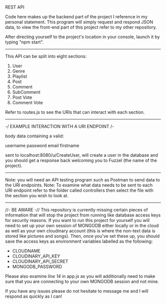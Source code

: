 REST API

Code here makes up the backend part of the project I reference in my personal statement. This program will simply request and respond JSON data, to view the front-end part of this project refer to my other repository. 

After directing yourself to the project's location in your console, launch it by typing "npm start".

----------------------------------------------------------------------------------------------------------------------------------------

This API can be split into eight sections:

1) User 
2) Genre
3) Playlist
4) Post
5) Comment
6) SubComment
7) Post Vote
8) Comment Vote

Refer to routes.js to see the URIs that can interact with each section.

----------------------------------------------------------------------------------------------------------------------------------------

-/ EXAMPLE INTERACTION WITH A URI ENDPOINT /-

body data containing a valid: 

username
password
email
firstname

sent to localhost:8080/u/CreateUser, will create a user in the database and you should get a response back welcoming you to Fuzzel (the name of the project). 

----------------------------------------------------------------------------------------------------------------------------------------

Note: you will need an API testing program such as Postman to send data to the URI endpoints.
Note: To examine what data needs to be sent to each URI endpoint refer to the folder called controllers then select the file with the section you wish to look at. 

----------------------------------------------------------------------------------------------------------------------------------------

//- BE AWARE -//
This repository is currently missing certain pieces of information that will stop the project from running 
like database access keys for security reasons. If you want to run this project for yourself you will need to set up your 
own session of MONGODB either locally or in the cloud as well as your own cloudinary account (this is where the non-text data is stored 
like pictures and songs). Then, once you've set these up, you should save the access keys as environment variables labelled as the following:

- CLOUDNAME 
- CLOUDINARY_API_KEY
- CLOUDINARY_API_SECRET
- MONGODB_PASSWORD

Please also examine *line 14* in app.js as you will additionally need to make sure that you are connecting to your own MONGODB session and not mine. 

If you have any issues please do not hesitate to message me and I will respond as quickly as I can!
